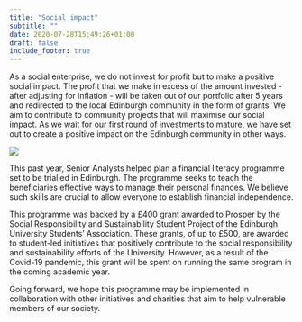 ```yaml
---
title: "Social impact"
subtitle: ""
date: 2020-07-28T15:49:26+01:00
draft: false
include_footer: true
---
```


As a social enterprise, we do not invest for profit but to make a positive social impact. The profit that we make in excess of the amount invested - after adjusting for inflation - will be taken out of our portfolio after 5 years and redirected to the local Edinburgh community in the form of grants. We aim to contribute to community projects that will maximise our social impact. As we wait for our first round of investments to mature, we have set out to create a positive impact on the Edinburgh community in other ways.

![](/images/impact.png)

This past year, Senior Analysts helped plan a financial literacy programme set to be trialled in Edinburgh. The programme seeks to teach the beneficiaries effective ways to manage their personal finances. We believe such skills are crucial to allow everyone to establish financial independence.

This programme was backed by a £400 grant awarded to Prosper by the Social Responsibility and Sustainability Student Project of the Edinburgh University Students’ Association. These grants, of up to £500, are awarded to student-led initiatives that positively contribute to the social responsibility and sustainability efforts of the University. However, as a result of the Covid-19 pandemic, this grant will be spent on running the same program in the coming academic year.

Going forward, we hope this programme may be implemented in collaboration with other initiatives and charities that aim to help vulnerable members of our society. 